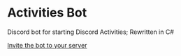 # Activities Bot

Discord bot for starting Discord Activities; Rewritten in C#

[Invite the bot to your server](https://discord.com/api/oauth2/authorize?client_id=897006159913975868&permissions=3073&scope=bot%20applications.commands)
